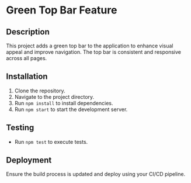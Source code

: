 # Green Top Bar Feature

## Description
This project adds a green top bar to the application to enhance visual appeal and improve navigation. The top bar is consistent and responsive across all pages.

## Installation
1. Clone the repository.
2. Navigate to the project directory.
3. Run `npm install` to install dependencies.
4. Run `npm start` to start the development server.

## Testing
- Run `npm test` to execute tests.

## Deployment
Ensure the build process is updated and deploy using your CI/CD pipeline.

